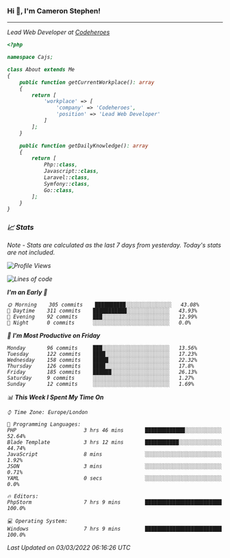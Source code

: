 ### Hi 👋, I'm Cameron Stephen!
<hr>
<p><em>Lead Web Developer at <a href="https://codeheroes.co.uk">Codeheroes</a></p>


```php
<?php

namespace Cajs;

class About extends Me
{
    public function getCurrentWorkplace(): array
    {
        return [
            'workplace' => [
                'company' => 'Codeheroes',
                'position' => 'Lead Web Developer'
            ]
        ];
    }

    public function getDailyKnowledge(): array
    {
        return [
            Php::class,
            Javascript::class,
            Laravel::class,
            Symfony::class,
            Go::class,
        ];
    }
}
```

### 📈 Stats
<p><em>Note - Stats are calculated as the last 7 days from yesterday. Today's stats are not included.</em></p>


<!--START_SECTION:waka-->
![Profile Views](http://img.shields.io/badge/Profile%20Views-164-blue)

![Lines of code](https://img.shields.io/badge/From%20Hello%20World%20I%27ve%20Written-1%20Thousand%20lines%20of%20code-blue)

**I'm an Early 🐤** 

```text
🌞 Morning    305 commits    ██████████░░░░░░░░░░░░░░░   43.08% 
🌆 Daytime    311 commits    ███████████░░░░░░░░░░░░░░   43.93% 
🌃 Evening    92 commits     ███░░░░░░░░░░░░░░░░░░░░░░   12.99% 
🌙 Night      0 commits      ░░░░░░░░░░░░░░░░░░░░░░░░░   0.0%

```
📅 **I'm Most Productive on Friday** 

```text
Monday       96 commits     ███░░░░░░░░░░░░░░░░░░░░░░   13.56% 
Tuesday      122 commits    ████░░░░░░░░░░░░░░░░░░░░░   17.23% 
Wednesday    158 commits    █████░░░░░░░░░░░░░░░░░░░░   22.32% 
Thursday     126 commits    ████░░░░░░░░░░░░░░░░░░░░░   17.8% 
Friday       185 commits    ██████░░░░░░░░░░░░░░░░░░░   26.13% 
Saturday     9 commits      ░░░░░░░░░░░░░░░░░░░░░░░░░   1.27% 
Sunday       12 commits     ░░░░░░░░░░░░░░░░░░░░░░░░░   1.69%

```


📊 **This Week I Spent My Time On** 

```text
⌚︎ Time Zone: Europe/London

💬 Programming Languages: 
PHP                      3 hrs 46 mins       █████████████░░░░░░░░░░░░   52.64% 
Blade Template           3 hrs 12 mins       ███████████░░░░░░░░░░░░░░   44.74% 
JavaScript               8 mins              ░░░░░░░░░░░░░░░░░░░░░░░░░   1.92% 
JSON                     3 mins              ░░░░░░░░░░░░░░░░░░░░░░░░░   0.71% 
YAML                     0 secs              ░░░░░░░░░░░░░░░░░░░░░░░░░   0.0%

🔥 Editors: 
PhpStorm                 7 hrs 9 mins        █████████████████████████   100.0%

💻 Operating System: 
Windows                  7 hrs 9 mins        █████████████████████████   100.0%

```


 Last Updated on 03/03/2022 06:16:26 UTC
<!--END_SECTION:waka-->
